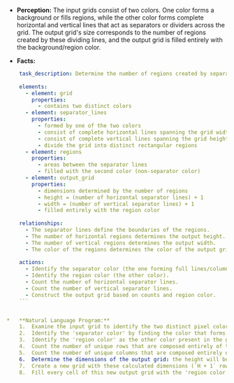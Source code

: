 *   **Perception:** The input grids consist of two colors. One color forms a background or fills regions, while the other color forms complete horizontal and vertical lines that act as separators or dividers across the grid. The output grid's size corresponds to the number of regions created by these dividing lines, and the output grid is filled entirely with the background/region color.

*   **Facts:**
    
```yaml
    task_description: Determine the number of regions created by separator lines and create an output grid of that size filled with the region color.
    
    elements:
      - element: grid
        properties:
          - contains two distinct colors
      - element: separator_lines
        properties:
          - formed by one of the two colors
          - consist of complete horizontal lines spanning the grid width
          - consist of complete vertical lines spanning the grid height
          - divide the grid into distinct rectangular regions
      - element: regions
        properties:
          - areas between the separator lines
          - filled with the second color (non-separator color)
      - element: output_grid
        properties:
          - dimensions determined by the number of regions
          - height = (number of horizontal separator lines) + 1
          - width = (number of vertical separator lines) + 1
          - filled entirely with the region color
    
    relationships:
      - The separator lines define the boundaries of the regions.
      - The number of horizontal regions determines the output height.
      - The number of vertical regions determines the output width.
      - The color of the regions determines the color of the output grid.
    
    actions:
      - Identify the separator color (the one forming full lines/columns).
      - Identify the region color (the other color).
      - Count the number of horizontal separator lines.
      - Count the number of vertical separator lines.
      - Construct the output grid based on counts and region color.
    ```


*   **Natural Language Program:**
    1.  Examine the input grid to identify the two distinct pixel colors present.
    2.  Identify the 'separator color' by finding the color that forms complete horizontal rows AND complete vertical columns spanning the grid.
    3.  Identify the 'region color' as the other color present in the grid.
    4.  Count the number of unique rows that are composed entirely of the 'separator color'. Let this count be `H`.
    5.  Count the number of unique columns that are composed entirely of the 'separator color'. Let this count be `V`.
    6.  Determine the dimensions of the output grid: the height will be `H + 1`, and the width will be `V + 1`.
    7.  Create a new grid with these calculated dimensions (`H + 1` rows, `V + 1` columns).
    8.  Fill every cell of this new output grid with the 'region color'.